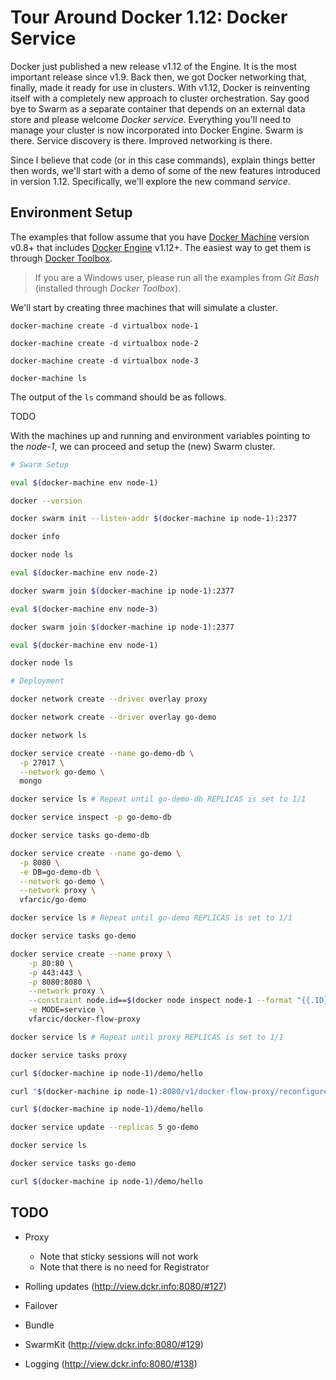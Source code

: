 Tour Around Docker 1.12: Docker Service
=======================================

Docker just published a new release v1.12 of the Engine. It is the most important release since v1.9. Back then, we got Docker networking that, finally, made it ready for use in clusters. With v1.12, Docker is reinventing itself with a completely new approach to cluster orchestration. Say good bye to Swarm as a separate container that depends on an external data store and please welcome *Docker service*. Everything you'll need to manage your cluster is now incorporated into Docker Engine. Swarm is there. Service discovery is there. Improved networking is there.

Since I believe that code (or in this case commands), explain things better then words, we'll start with a demo of some of the new features introduced in version 1.12. Specifically, we'll explore the new command *service*.

Environment Setup
-----------------

The examples that follow assume that you have [Docker Machine](https://www.docker.com/products/docker-machine) version v0.8+ that includes [Docker Engine](https://www.docker.com/products/docker-engine) v1.12+. The easiest way to get them is through [Docker Toolbox](https://www.docker.com/products/docker-toolbox).

> If you are a Windows user, please run all the examples from *Git Bash* (installed through *Docker Toolbox*).

We'll start by creating three machines that will simulate a cluster.

```
docker-machine create -d virtualbox node-1

docker-machine create -d virtualbox node-2

docker-machine create -d virtualbox node-3

docker-machine ls
```

The output of the `ls` command should be as follows.

TODO


With the machines up and running and environment variables pointing to the *node-1*, we can proceed and setup the (new) Swarm cluster.

```bash
# Swarm Setup

eval $(docker-machine env node-1)

docker --version

docker swarm init --listen-addr $(docker-machine ip node-1):2377

docker info

docker node ls

eval $(docker-machine env node-2)

docker swarm join $(docker-machine ip node-1):2377

eval $(docker-machine env node-3)

docker swarm join $(docker-machine ip node-1):2377

eval $(docker-machine env node-1)

docker node ls

# Deployment

docker network create --driver overlay proxy

docker network create --driver overlay go-demo

docker network ls

docker service create --name go-demo-db \
  -p 27017 \
  --network go-demo \
  mongo

docker service ls # Repeat until go-demo-db REPLICAS is set to 1/1

docker service inspect -p go-demo-db

docker service tasks go-demo-db

docker service create --name go-demo \
  -p 8080 \
  -e DB=go-demo-db \
  --network go-demo \
  --network proxy \
  vfarcic/go-demo

docker service ls # Repeat until go-demo REPLICAS is set to 1/1

docker service tasks go-demo

docker service create --name proxy \
    -p 80:80 \
    -p 443:443 \
    -p 8080:8080 \
    --network proxy \
    --constraint node.id==$(docker node inspect node-1 --format "{{.ID}}") \
    -e MODE=service \
    vfarcic/docker-flow-proxy

docker service ls # Repeat until proxy REPLICAS is set to 1/1

docker service tasks proxy

curl $(docker-machine ip node-1)/demo/hello

curl "$(docker-machine ip node-1):8080/v1/docker-flow-proxy/reconfigure?serviceName=go-demo&servicePath=/demo&port=8080"

curl $(docker-machine ip node-1)/demo/hello

docker service update --replicas 5 go-demo

docker service ls

docker service tasks go-demo

curl $(docker-machine ip node-1)/demo/hello
```

TODO
----

* Proxy

  * Note that sticky sessions will not work
  * Note that there is no need for Registrator

* Rolling updates (http://view.dckr.info:8080/#127)
* Failover
* Bundle
* SwarmKit (http://view.dckr.info:8080/#129)
* Logging (http://view.dckr.info:8080/#138)
